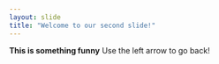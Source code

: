 ```yaml
---
layout: slide
title: "Welcome to our second slide!"
---
```

**This is something funny**
Use the left arrow to go back!
